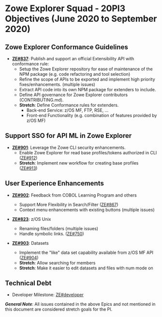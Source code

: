 # Zowe Explorer Squad - 20PI3 Objectives (June 2020 to September 2020)

## Zowe Explorer Conformance Guidelines

* **[ZE#837](https://github.com/zowe/vscode-extension-for-zowe/issues/837)**: Publish and support an official Extensibility API with conformance rule:
  - Setup the Zowe Explorer repository for ease of maintenance of the NPM package (e.g. code refactoring and tool selection)
  - Refine the scope of APIs to be exported and implement high priority fixes/enhancements. (multiple issues)
  - Extract API code into its own NPM package for extenders to include.
  - Define API governance for Zowe Explorer contributors (CONTRIBUTING.md).
  - **Stretch**: Define Conformance rules for extenders.
    - Back-end Service: z/OS MF, FTP, RSE, ...
    - Front-end Functionality (e.g. combination of features provided by z/OS MF)

## Support SSO for API ML in Zowe Explorer

* **[ZE#901](https://github.com/zowe/vscode-extension-for-zowe/issues/901)**: Leverage the Zowe CLI security enhancements.
  - Enable Zowe Explorer for read base profiles/tokens authorized in CLI ([ZE#912](https://github.com/zowe/vscode-extension-for-zowe/issues/912))
  - **Stretch**: Implement new workflow for creating base profiles ([ZE#913](https://github.com/zowe/vscode-extension-for-zowe/issues/913))

## User Experience Enhancements

* **[ZE#902](https://github.com/zowe/vscode-extension-for-zowe/issues/902)**: Feedback from COBOL Learning Program and others
  - Support More Flexibility in Search/Filter ([ZE#867](https://github.com/zowe/vscode-extension-for-zowe/issues/867))
  - Context menu enhancements with existing buttons (multiple issues)

* **[ZE#823](https://github.com/zowe/vscode-extension-for-zowe/issues/823)**: z/OS Unix
  - Renaming files/folders (multiple issues)
  - Handle symbolic links. ([ZE#750](https://github.com/zowe/vscode-extension-for-zowe/issues/750))

* **[ZE#903](https://github.com/zowe/vscode-extension-for-zowe/issues/903)**: Datasets
  - Implement the "like" data set capability available from z/OS MF API ([ZE#904](https://github.com/zowe/vscode-extension-for-zowe/issues/904))
  - **Stretch**: Allow searching for members
  - **Stretch**: Make it easier to edit datasets and files with num mode on

## Technical Debt
  - Developer Milestone: [ZE#developer](https://github.com/zowe/vscode-extension-for-zowe/milestone/33)

***General Note***: All issues contained in the above Epics and not mentioned in this document are considered stretch goals for the PI.